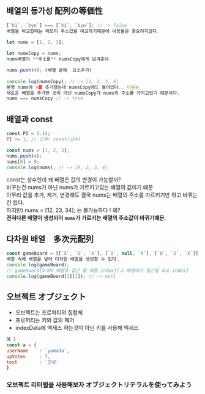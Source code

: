 ## 배열의 등가성 配列の等価性

```js
[`h1`, `bye`] === [`h1`, `bye`]; // -> false
배열을 비교할때는 메모리 주소값을 비교하기때문에 내용물은 중요하지않다.  

let nums = [1, 2, 3];
   
let numsCopy = nums;
nums배열의 **주소를** numsCopy에게 넘겨준다.  

nums.push(4); (배열 끝에  요소추가)  
  
console.log(numsCopy); // -> [1, 2, 3, 4]  
분명 nums에 4를 추가했는데 numsCopy에도 들어있다.. 이유는  
새로운 배열을 추가한 것이 아닌 numsCopy가 nums의 주소를 가지고있기 떄문이다.  
nums === numsCopy // -> true
```

## 배열과 const
```js
const PI = 3.14;
PI += 1; // 오류! const(상수)

const nums = [1, 2, 3];
nums.push(4);
nums[0] = 9;
console.log(nums); // -> [9, 2, 3, 4]
```
const는 상수인데 왜 배열은 값의 변경이 가능할까?  
바꾸는건 nums가 아닌 nums가 가르키고있는 배열의 값이기 떄문  
아무리 값을 추가, 제거, 변경해도 결국 nums는 배열의 주소를 가르키기만 하고 바뀌는건 없다.  
하지만) nums = [12, 23, 34]; 는 불가능하다 ! 왜?  
**전혀다른 배열이 생성되어 `nums`가 가르키는 배열의 주소값이 바뀌기떄문.**


## 다차원 배열　多次元配列

```js
const gameBoard = [[`X`, `O`, `X`], [`O`, null, `X`], [`O`, `O`, `X`]];
배열 속에 배열을 넣어 다차원 배열을 생성할 수 있다.
console.log(gameBoard);
// gameBoard[3개의 배열중 접근 할 배열 index][그 배열에서 접근할 요소 index]
console.log(gameBoard[1][1]); // -> null
```

## 오브젝트 オブジェクト
- 오브젝트는 프로퍼티의 집합체
- 프로퍼티는 키와 값의 페어
- indexData에 엑세스 하는것이 아닌 키를 사용해 엑세스
```js
예 )
const a = {
userName    : `yamada`,
upVotes     : 7,
text        : `안녕`
}
```
### 오브젝트 리터럴을 사용해보자 オブジェクトリテラルを使ってみよう

